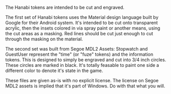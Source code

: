 The Hanabi tokens are intended to be cut and engraved.

The first set of Hanabi tokens uses the Material design language built by Google for their Android system. It's intended to be cut onto
transparent acrylic, then the insets colored in via spray paint or another means, using the cut areas as a masking. Red lines should be cut
just enough to cut through the masking on the material.

The second set was built from Segoe MDL2 Assets: Stopwatch and GuestUser represent the "time" (or "fuze" tokens) and the information tokens.
This is designed to simply be engraved and cut into 3/4 inch circles. These circles are marked in black. It's totally feasable to paint one
side a different color to denote it's state in the game.

These files are given as-is with no explicit license. The license on Segoe MDL2 assets is implied that it's part of Windows. Do with that
what you will.
